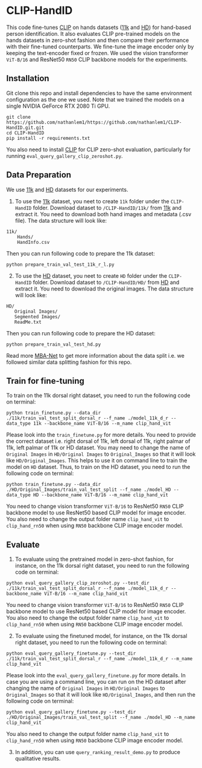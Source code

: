 # CLIP-HandID

This code fine-tunes [CLIP](https://github.com/openai/CLIP) on hands datasets ([11k](https://sites.google.com/view/11khands) 
and [HD](http://www4.comp.polyu.edu.hk/~csajaykr/knuckleV2.htm)) for hand-based person identification. 
It also evaluates CLIP pre-trained models on the hands datasets in zero-shot fashion and then compare their performance with 
their fine-tuned counterparts. We fine-tune the image encoder only by keeping the text-encoder fixed or frozen. We used the 
vision transformer `ViT-B/16` and ResNet50 `RN50` CLIP backbone models for the experiments.


<!--
## Overview
In this paper, we propose a novel hand-based person recognition method for...

The proposed attention modules and the structure of CLIP-HandID are shown below.

![](./assets/MBA_Net.png)
-->


## Installation

Git clone this repo and install dependencies to have the same environment configuration as the one we used. Note that we trained 
the models on a single NVIDIA GeForce RTX 2080 Ti GPU.

```
git clone https://github.com/nathanlem1/https://github.com/nathanlem1/CLIP-HandID.git.git
cd CLIP-HandID
pip install -r requirements.txt
```

You also need to install [CLIP](https://github.com/openai/CLIP) for CLIP zero-shot evaluation, particularly for running 
`eval_query_gallery_clip_zeroshot.py`. 

## Data Preparation
We use [11k](https://sites.google.com/view/11khands) and [HD](http://www4.comp.polyu.edu.hk/~csajaykr/knuckleV2.htm) datasets 
for our experiments.

1. To use the [11k](https://sites.google.com/view/11khands) dataset, you neet to create `11k` folder under the `CLIP-HandID` folder. Download dataset to `/CLIP-HandID/11k/` from [11k](https://sites.google.com/view/11khands) and extract it. You need to download both hand images and metadata (.csv file). The data structure will look like:

```
11k/
    Hands/
    HandInfo.csv
```
Then you can run following code to prepare the 11k dataset: 

```
python prepare_train_val_test_11k_r_l.py
```

2. To use the [HD](http://www4.comp.polyu.edu.hk/~csajaykr/knuckleV2.htm) dataset, you neet to create `HD` folder under the `CLIP-HandID` folder. Download dataset to `/CLIP-HandID/HD/` from [HD](http://www4.comp.polyu.edu.hk/~csajaykr/knuckleV2.htm) and extract it. You need to download the original images. The data structure will look like:

```
HD/
   Original Images/
   Segmented Images/
   ReadMe.txt
```
Then you can run following code to prepare the HD dataset: 
```
python prepare_train_val_test_hd.py
```

Read more [MBA-Net](https://ieeexplore.ieee.org/abstract/document/9956555) to get more information about the data split i.e. we followed similar data 
splitting fashion for this repo. 


## Train for fine-tuning
To train on the 11k dorsal right dataset, you need to run the following code on terminal:  

```
python train_finetune.py --data_dir ./11k/train_val_test_split_dorsal_r --f_name ./model_11k_d_r --data_type 11k --backbone_name ViT-B/16 --m_name clip_hand_vit
```

Please look into the `train_finetune.py` for more details. You need to provide the correct dataset i.e. right dorsal of 11k, left 
dorsal of 11k, right palmar of 11k, left palmar of 11k or HD dataset. You may need to change the name of `Original Images` in 
`HD/Original Images` to `Original_Images` so that it will look like `HD/Original_Images`. This helps to use it on command line 
to train the model on `HD` dataset. Thus, to train on the HD dataset, you need to run the following code on terminal:

```
python train_finetune.py --data_dir ./HD/Original_Images/train_val_test_split --f_name ./model_HD --data_type HD --backbone_name ViT-B/16 --m_name clip_hand_vit
```
You need to change vision transformer `ViT-B/16` to ResNet50 `RN50` CLIP backbone model to use ResNet50 based CLIP model for image encoder. 
You also need to change the output folder name `clip_hand_vit` to `clip_hand_rn50` when using `RN50` backbone CLIP image encoder model.  


## Evaluate

1. To evaluate using the pretrained model in zero-shot fashion, for instance, on the 11k dorsal right dataset, you need to run the following 
code on terminal:

```
python eval_query_gallery_clip_zeroshot.py --test_dir ./11k/train_val_test_split_dorsal_r --f_name ./model_11k_d_r --backbone_name ViT-B/16 --m_name clip_hand_vit
```
You need to change vision transformer `ViT-B/16` to ResNet50 `RN50` CLIP backbone model to use ResNet50 based CLIP model for image encoder. 
You also need to change the output folder name `clip_hand_vit` to `clip_hand_rn50` when using `RN50` backbone CLIP image encoder model.  


2. To evaluate using the finetuned model, for instance, on the 11k dorsal right dataset, you need to run the following code on terminal:

```
python eval_query_gallery_finetune.py --test_dir ./11k/train_val_test_split_dorsal_r --f_name ./model_11k_d_r --m_name clip_hand_vit
```

Please look into the `eval_query_gallery_finetune.py` for more details. In case you are using a command line, you can run on the HD dataset
after changing the name of `Original Images` in `HD/Original Images` to `Original_Images` so that it will look like `HD/Original_Images`, 
and then run the following code on terminal:

```
python eval_query_gallery_finetune.py --test_dir ./HD/Original_Images/train_val_test_split --f_name ./model_HD --m_name clip_hand_vit
```
You also need to change the output folder name `clip_hand_vit` to `clip_hand_rn50` when using `RN50` backbone CLIP image encoder model.

3. In addition, you can use `query_ranking_result_demo.py` to produce qualitative results.


<!---
## Citation

If you use this code for your research, please cite our paper.

```
@InProceedings{Nathanael_ICPR2022,
author = {Baisa, Nathanael L. and Williams, Bryan and Rahmani, Hossein and Angelov, Plamen and Black, Sue},
title = {Multi-Branch with Attention Network for Hand-Based Person Recognition},
booktitle = {The 26th International Conference on Pattern Recognition (ICPR)},
month = {Aug},
year = {2022}
}
```
-->
